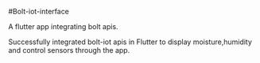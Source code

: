 #Bolt-iot-interface

A flutter app integrating bolt apis.

Successfully integrated bolt-iot apis in Flutter to display moisture,humidity and control sensors through the app.
